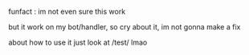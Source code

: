 funfact : im not even sure this work

but it work on my bot/handler, so cry about it, im not gonna make a fix

about how to use it just look at /test/ lmao